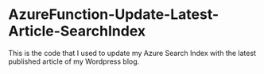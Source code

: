 # AzureFunction-Update-Latest-Article-SearchIndex
This is the code that I used to update my Azure Search Index with the latest published article of my Wordpress blog.
